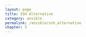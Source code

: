 ```yaml
---
layout: page
title: SSH Alternative
category: ansible
permalink: /ansible/ssh_alternative
chapter: 5
---
```


